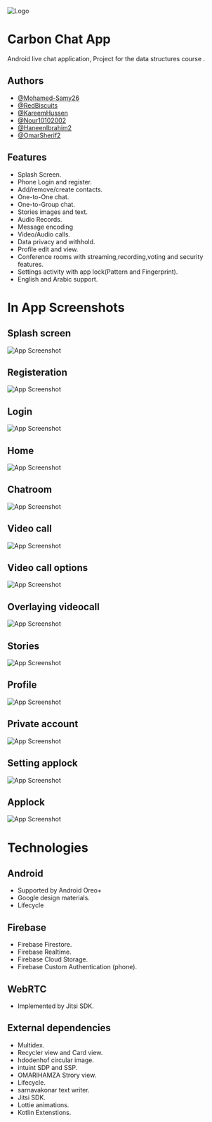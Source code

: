 
![Logo](carbon_gif_logo.gif)


# Carbon Chat App

 Android live chat application, Project for the data structures course .


## Authors

- [@Mohamed-Samy26](https://github.com/Mohamed-Samy26) 
- [@RedBiscuits](https://github.com/RedBiscuits)
- [@KareemHussen](https://github.com/KareemHussen)
- [@Nour10102002](https://github.com/Nour10102002)
- [@HaneenIbrahim2](https://github.com/HaneenIbrahim2)
- [@OmarSherif2](https://github.com/OmarSherif2)





## Features

- Splash Screen.
- Phone Login and register.
- Add/remove/create contacts.
- One-to-One chat.
- One-to-Group chat.
- Stories images and text.
- Audio Records.
- Message encoding
- Video/Audio calls.
- Data privacy and withhold.
- Profile edit and view.
- Conference rooms with streaming,recording,voting and security features.
- Settings activity with app lock(Pattern and Fingerprint).
- English and Arabic support.





# In App Screenshots
## Splash screen
![App Screenshot](screenshots/splash.png)
## Registeration
![App Screenshot](screenshots/register.png)
## Login
![App Screenshot](screenshots/login.png)
## Home
![App Screenshot](screenshots/home.png)
## Chatroom
![App Screenshot](screenshots/chatroom.png)
## Video call
![App Screenshot](screenshots/videocall.png)
## Video call options
![App Screenshot](screenshots/videochat_options.png)
## Overlaying videocall
![App Screenshot](screenshots/in_app_videochat.png)
## Stories
![App Screenshot](screenshots/stories.png)
## Profile
![App Screenshot](screenshots/profile.png)
## Private account
![App Screenshot](screenshots/private_profile1_cleanup.png)
## Setting applock
![App Screenshot](screenshots/applock_insettings.png)
## Applock
![App Screenshot](screenshots/applock.png)


# Technologies
## Android
- Supported by Android Oreo+
- Google design materials.
- Lifecycle
## Firebase
- Firebase Firestore.
- Firebase Realtime.
- Firebase Cloud Storage.
- Firebase Custom Authentication (phone).
## WebRTC
- Implemented by Jitsi SDK.
## External dependencies
- Multidex.
- Recycler view and Card view.
- hdodenhof circular image.
- intuint SDP and SSP.
- OMARIHAMZA Strory view.
- Lifecycle.
- sarnavakonar text writer.
- Jitsi SDK.
- Lottie animations.
- Kotlin Extenstions.
